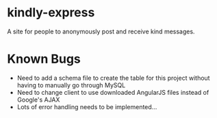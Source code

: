 # kindly-express
A site for people to anonymously post and receive kind messages. 

# Known Bugs
- Need to add a schema file to create the table for this project without having to manually go through MySQL
- Need to change client to use downloaded AngularJS files instead of Google's AJAX
- Lots of error handling needs to be implemented... 
